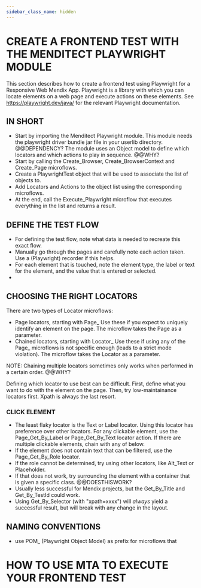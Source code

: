 ```yaml
---
sidebar_class_name: hidden
---
```


# CREATE A FRONTEND TEST WITH THE MENDITECT PLAYWRIGHT MODULE

This section describes how to create a frontend test using Playwright for a Responsive Web Mendix App. 
Playwright is a library with which you can locate elements on a web page and execute actions on these elements.
See https://playwright.dev/java/ for the relevant Playwright documentation.

## IN SHORT

- Start by importing the Menditect Playwright module. This module needs the playwright driver bundle jar file in your userlib directory. @@DEPENDENCY? The module uses an Object model to define which locators and which actions to play in sequence. @@WHY?
- Start by calling the Create_Browser, Create_BrowserContext and Create_Page microflows. 
- Create a PlaywrightTest object that will be used to associate the list of objects to. 
- Add Locators and Actions to the object list using the corresponding microflows. 
- At the end, call the Execute_Playwright microflow that executes everything in the list and returns a result.

## DEFINE THE TEST FLOW

- For defining the test flow, note what data is needed to recreate this exact flow. 
- Manually go through the pages and carefully note each action taken. Use a (Playwright) recorder if this helps.
- For each element that is touched, note the element type, the label or text for the element, and the value that is entered or selected.
- 

## CHOOSING THE RIGHT LOCATORS

There are two types of Locator microflows:
- Page locators, starting with Page_ 
Use these if you expect to uniquely identify an element on the page. The microflow takes the Page as a parameter.
- Chained locators, starting with Locator_
Use these if using any of the Page_ microflows is not specific enough (leads to a strict mode violation). The microflow takes the Locator as a parameter.

NOTE: Chaining multiple locators sometimes only works when performed in a certain order. @@WHY? 

Defining which locator to use best can be difficult. First, define what you want to do with the element on the page. Then, try low-maintainance locators first. Xpath is always the last resort.

### CLICK ELEMENT

- The least flaky locator is the Text or Label locator. Using this locator has preference over other locators. For any clickable element, use the Page_Get_By_Label or Page_Get_By_Text locator action. If there are multiple clickable elements, chain with any of below.
- If the element does not contain text that can be filtered, use the Page_Get_By_Role locator. 
- If the role cannot be determined, try using other locators, like Alt_Text or Placeholder.
- If that does not work, try surrounding the element with a container that is given a specific class. @@DOESTHISWORK?
- Usually less successful for Mendix projects, but the Get_By_Title and Get_By_TestId could work.
- Using Get_By_Selector (with "xpath=xxxx") will *always* yield a successful result, but will break with any change in the layout.



## NAMING CONVENTIONS

- use POM_ (Playwright Object Model) as prefix for microflows that 


# HOW TO USE MTA TO EXECUTE YOUR FRONTEND TEST